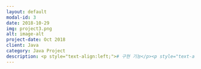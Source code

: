```yaml
---
layout: default
modal-id: 3
date: 2018-10-29
img: project3.png
alt: image-alt
project-date: Oct 2018
client: Java
category: Java Project
description: <p style="text-align:left;"># 구현 기능</p><p style="text-align:left;">&nbsp;&nbsp;-&nbsp;로봇고장진단 App 선행개발</br>&nbsp;&nbsp;-&nbsp;CustomView 사용.(SimpleExoPlayerView, Draggablepanel, SlidingUpPanel)</br>&nbsp;&nbsp;-&nbsp;FireBase Auth 처리</br>&nbsp;&nbsp;-&nbsp;협동로봇 Application 개발</br>&nbsp;&nbsp;-&nbsp;로봇 팬턴트 제어기 UI 개발</br>&nbsp;&nbsp;-&nbsp;Vision 모듈 연동 및 업데이트</p>
---
```

